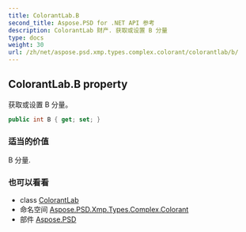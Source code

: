 ```yaml
---
title: ColorantLab.B
second_title: Aspose.PSD for .NET API 参考
description: ColorantLab 财产. 获取或设置 B 分量
type: docs
weight: 30
url: /zh/net/aspose.psd.xmp.types.complex.colorant/colorantlab/b/
---
```

## ColorantLab.B property

获取或设置 B 分量。

```csharp
public int B { get; set; }
```

### 适当的价值

B 分量.

### 也可以看看

* class [ColorantLab](../)
* 命名空间 [Aspose.PSD.Xmp.Types.Complex.Colorant](../../colorantlab/)
* 部件 [Aspose.PSD](../../../)


